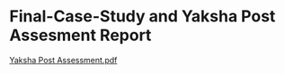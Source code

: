 # Final-Case-Study and Yaksha Post Assesment Report
[Yaksha Post Assessment.pdf](https://github.com/NiharikaTanneru/Final-Case-Study/files/11000666/Yaksha.Post.Assessment.pdf)
